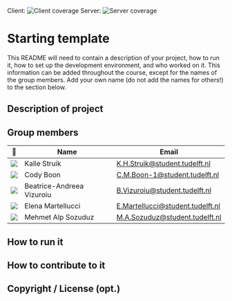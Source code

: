 Client: ![Client coverage](https://gitlab.ewi.tudelft.nl/cse1105/2019-2020/organisation/repository-template/badges/master/coverage.svg?job=client-test)
Server: ![Server coverage](https://gitlab.ewi.tudelft.nl/cse1105/2019-2020/organisation/repository-template/badges/master/coverage.svg?job=server-test)


# Starting template

This README will need to contain a description of your project, how to run it, how to set up the development environment, and who worked on it.
This information can be added throughout the course, except for the names of the group members.
Add your own name (do not add the names for others!) to the section below.

## Description of project

## Group members

| 📸 | Name | Email |
|---|---|---|
| ![](https://kallestruik.nl/images/logo.png) | Kalle Struik | K.H.Struik@student.tudelft.nl |
| ![](https://cdn.discordapp.com/attachments/479231854193672212/813004391971291146/pf_128x128.jpg) | Cody Boon | C.M.Boon-1@student.tudelft.nl |
| ![](https://media.discordapp.net/attachments/813111618551939074/813112292198842448/Eu_res.png) | Beatrice-Andreea Vizuroiu | B.Vizuroiu@student.tudelft.nl |
| ![](https://cdn.discordapp.com/attachments/402133604379000838/813470529418821702/IMG_3489_1.JPG) | Elena Martellucci | E.Martellucci@student.tudelft.nl |
| ![](https://cdn.discordapp.com/attachments/814137071756247053/814138914611658772/photo.jpg) | Mehmet Alp Sozuduz | M.A.Sozuduz@student.tudelft.nl |

<!-- Instructions (remove once assignment has been completed -->
<!-- - Add (only!) your own name to the table above (use Markdown formatting) -->
<!-- - Mention your *student* email address -->
<!-- - Preferably add a recognisable photo, otherwise add your GitLab photo -->
<!-- - (please make sure the photos have the same size) --> 

## How to run it

## How to contribute to it

## Copyright / License (opt.)
